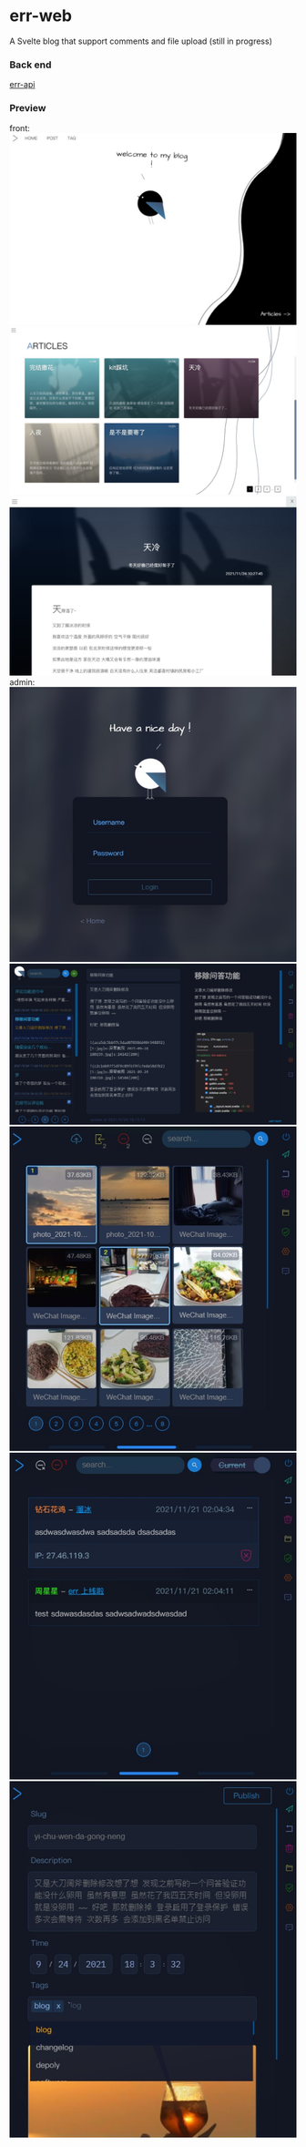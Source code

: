 # err-web

A Svelte blog that support comments and file upload (still in progress)

### Back end

[err-api](https://github.com/aolose/err-api)

### Preview

front:
![](doc/0.jpg)
![](doc/1.jpg)
![](doc/2.jpg)
admin:
![](doc/7.jpg)
![](doc/3.jpg)
![](doc/4.jpg)
![](doc/5.jpg)
![](doc/6.jpg)